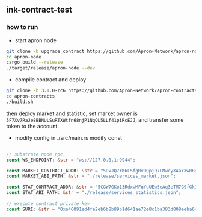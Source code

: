 ## ink-contract-test

### how to run
- start apron node
```bash
git clone -b upgrade_contract https://github.com/Apron-Network/apron-node.git
cd apron-node
cargo build --release
./target/release/apron-node --dev
```

- compile contract and deploy
```bash
git clone -b 3.0.0-rc6 https://github.com/Apron-Network/apron-contracts.git
cd apron-contracts
./build.sh
```
then deploy market and statistic, set market owner is `5F7Xv7RaJe8BBNULSuRTXWtfn68njP1NqQL5LLf41piRcEJJ`, and transfer some token to the account.

- modify config
in ./src/main.rs modify const
```rust

// substrate node rpc
const WS_ENDPOINT: &str = "ws://127.0.0.1:9944";

const MARKET_CONTRACT_ADDR: &str = "5DVJQ7rK6L5fgRvDQpjQ7CMweyXAaYXwRBKMQY7yKhGo5hqk";
const MARKET_ABI_PATH: &str = "./release/services_market.json";

const STAT_CONTRACT_ADDR: &str = "5CGW7GKo13RdxwMFuYuUEw5eAq3eTM7G9fGk16p3EzKuGi3r";
const STAT_ABI_PATH: &str = "./release/services_statistics.json";

// execute contract private key
const SURI: &str = "0xe40891ed4fa2eb6b8b89b1d641ae72e8c1ba383d809eeba64131b37bf0aa3898";
```  

